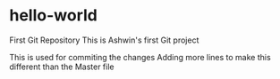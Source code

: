 # hello-world
First Git Repository
This is Ashwin's first Git project

This is used for commiting the changes
Adding more lines to make this different than the Master file
